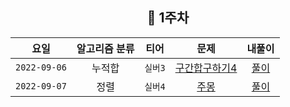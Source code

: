 
<div align="center">
  
  ## 📅 1주차

| 요일 | 알고리즘 분류 | 티어  | 문제| 내풀이 |
| :---: | :---: | :---: | :---: | :---:|
|`2022-09-06`| 누적합 | `실버3` | [구간합구하기4](https://www.acmicpc.net/problem/11659) | [풀이](https://github.com/jangwon3828/Algorithm_Competition-Study/blob/woohyeon/1%EC%A3%BC%EC%B0%A8/1%EC%A3%BC%EC%B0%A8_%EC%9A%B0%ED%98%84/%EA%B5%AC%EA%B0%84%20%ED%95%A9%20%EA%B5%AC%ED%95%98%EA%B8%B0%204.java) |
|`2022-09-07`| 정렬 | `실버4` | [주몽](https://www.acmicpc.net/problem/1940) | [풀이](https://github.com/jangwon3828/Algorithm_Competition-Study/blob/woohyeon/1%EC%A3%BC%EC%B0%A8/1%EC%A3%BC%EC%B0%A8_%EC%9A%B0%ED%98%84/%EC%A3%BC%EB%AA%BD.java) |


</div>
